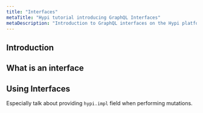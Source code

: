 ```yaml
---
title: "Interfaces"
metaTitle: "Hypi tutorial introducing GraphQL Interfaces"
metaDescription: "Introduction to GraphQL interfaces on the Hypi platform"
---
```


## Introduction

## What is an interface

## Using Interfaces

Especially talk about providing `hypi.impl` field when performing mutations.
